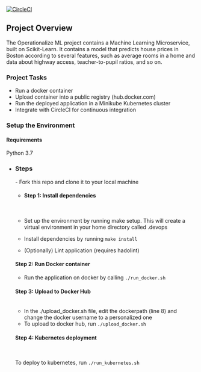 [![CircleCI](https://circleci.com/gh/Goddhi/DevOps_Microservices_Project.svg?style=svg&circle-token=<YOUR_STATUS_API_TOKEN>)](https://app.circleci.com/pipelines/github/Goddhi/DevOps_Microservices_Project)

<h2>Project Overview </h2>

<p>The Operationalize ML project contains a Machine Learning Microservice, built on Scikit-Learn. It contains a model that predicts house prices in Boston according to several features, such as average rooms in a home and data about highway access, teacher-to-pupil ratios, and so on. 
</p>

<h3>Project Tasks</h3>

- Run a docker container<br>
- Upload container into a public registry (hub.docker.com)<br>
- Run the deployed application in a Minikube Kubernetes cluster<br>
- Integrate with CircleCI for continuous integration<br>

<h3>Setup the Environment</h3>

<h4>Requirements</h4>
  Python 3.7
  
 - <h3>Steps</h3>
   - Fork this repo and clone it to your local machine

    - <h4>Step 1: Install dependencies</h4><br>

    - Set up the environment by running make setup. This will create a virtual environment in your home directory called .devops<br>
    - Install dependencies by running `make install`<br>
    - (Optionally) Lint application (requires hadolint)<br>

    <h4>Step 2: Run Docker container</h4>

    - Run the application on docker by calling `./run_docker.sh`

    <h4>Step 3: Upload to Docker Hub</h4><br>

    - In the ./upload_docker.sh file, edit the dockerpath (line 8) and change the docker  username to a personalized one <br>
    - To upload to docker hub, run `./upload_docker.sh`<br>

    <h4>Step 4: Kubernetes deployment</h4> <br>

    To deploy to kubernetes, run `./run_kubernetes.sh`

   

